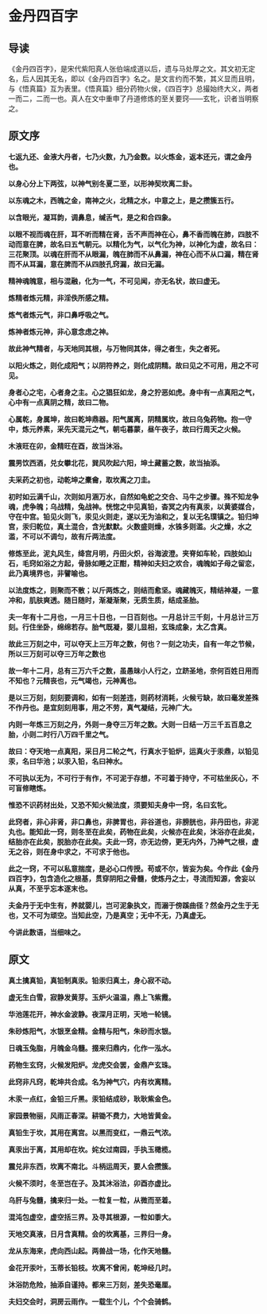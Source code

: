 # 金丹四百字

## 导读

《金丹四百字》，是宋代紫阳真人张伯端成道以后，遗与马处厚之文。其文初无定名，后人因其无名，即以《金丹四百字》名之。是文言约而不繁，其义显而且明，与《悟真篇》互为表里。《悟真篇》细分药物火侯，《四百字》总撮始终大义，两者一而二，二而一也。真人在文中重申了丹道修炼的至关要窍——玄牝，识者当明察之。

## 原文序

**七返九还、金液大丹者，七乃火数，九乃金数。以火炼金，返本还元，谓之金丹也。**

**以身心分上下两弦，以神气别冬夏二至，以形神契坎离二卦。**

**以东魂之木，西魄之金，南神之火，北精之水，中意之上，是之攒簇五行。**

**以含眼光，凝耳韵，调鼻息，缄舌气，是之和合四象。**

**以眼不视而魂在肝，耳不听而精在肾，舌不声而神在心，鼻不香而魄在肺，四肢不动而意在脾，故名曰五气朝元。以精化为气，以气化为神，以神化为虚，故名曰：三花聚顶。以魂在肝而不从眼漏，魄在肺而不从鼻漏，神在心而不从口漏，精在肾而不从耳漏，意在脾而不从四肢孔窍漏，故曰无漏。**

**精神魂魄意，相与混融，化为一气，不可见闻，亦无名状，故曰虚无。**

**炼精者炼元精，非淫佚所感之精。**

**炼气者炼元气，非口鼻呼吸之气。**

**炼神者炼元神，非心意念虑之神。**

**故此神气精者，与天地同其根，与万物同其体，得之者生，失之者死。**

**以阳火炼之，则化成阳气；以阴符养之，则化成阴精。故曰见之不可用，用之不可见。**

**身者心之宅，心者身之主。心之猖狂如龙，身之狞恶如虎。身中有一点真阳之气，心中有一点真阴之精，故曰二物。**

**心属乾，身属坤，故曰乾坤鼎器。阳气属离，阴精属坎，故曰乌兔药物。抱一守中，炼元养素，采先天混元之气，朝屯暮蒙，昼午夜子，故曰行周天之火候。**

**木液旺在卯，金精旺在酉，故当沐浴。**

**震男饮西酒，兑女攀北花，巽风吹起六阳，坤土藏蓄之数，故当抽添。**

**夫采药之初也，动乾坤之橐龠，取坎离之刀圭。**

**初时如云满千山，次则如月涵万水，自然如龟蛇之交合、马牛之步骤。殊不知龙争魂，虎争魄；乌战精，兔战神。恍惚之中见真铅，杳冥之内有真汞，以黄婆媒合，守在中宫。铅见火则飞，汞见火则走，遂以无为油和之，复以无名璞镇之。铅归坤宫，汞归乾位，真土混合，含光默默。火数盛则燥，水铢多则滥。火之燥，水之滥，不可以不调匀，故有斤两法度。**

**修炼至此，泥丸风生，绛宫月明，丹田火炽，谷海波澄。夹脊如车轮，四肢如山石，毛窍如浴之方起，骨脉如睡之正酣，精神如夫妇之欢合，魂魄如子母之留恋，此乃真境界也，非譬喻也。**

**以法度炼之，则聚而不散；以斤两炼之，则结而愈坚。魂藏魄灭，精结神凝，一意冲和，肌肤爽透。随日随时，渐凝渐聚，无质生质，结成圣胎。**

**夫一年有十二月也，一月三十日也，一日百刻也。一月总计三千刻，十月总计三万刻。行住坐卧，绵绵若存。胎气既凝，婴儿显相，玄珠成象，太乙含真。**

**故此三万刻之中，可以夺天上三万年之数，何也？一刻之功夫，自有一年之节候，所以三万刻可以夺三万年之数也**

**故一年十二月，总有三万六千之数，虽愚昧小人行之，立跻圣地，奈何百姓日用而不知也？元精丧也，元气竭也，元神离也。**

**是以三万刻，刻刻要调和，如有一刻差违，则药材消耗，火候亏缺，故曰毫发差殊不作丹也。是宜刻刻用事，用之不劳，真气凝结，元神广大。**

**内则一年炼三万刻之丹，外则一身夺三万年之数。大则一日结一万三千五百息之胎，小则二时行八万四千里之气。**

**故曰：夺天地一点真阳，采日月二轮之气，行真水于铅炉，运真火于汞鼎，以铅见汞，名曰华池；以汞入铅，名曰神水。**

**不可执以无为，不可行于有作，不可泥于存想，不可着于持守，不可枯坐灰心，不可盲修瞎炼。**

**惟恐不识药材出处，又恐不知火候法度，须要知夫身中一窍，名曰玄牝。**

**此窍者，非心非肾，非口鼻也，非脾胃也，非谷道也，非膀胱也，非丹田也，非泥丸也。能知此一窍，则冬至在此矣，药物在此矣，火候亦在此矣，沐浴亦在此矣，结胎亦在此矣，脱胎亦在此矣。夫此一窍，亦无边傍，更无内外，乃神气之根，虚无之谷，则在身中求之，不可求于他也。**

**此之一窍，不可以私意揣度，是必心口传授。苟或不尔，皆妄为矣。今作此《金丹四百字》，包含造化之根基，贯穿阴阳之骨髓，使炼丹之士，寻流而知源，舍妄以从真，不至乎忘本逐末也。**

**夫金丹于无中生有，养就婴儿，岂可泥象执文，而溺于傍蹊曲径？然金丹之生于无也，又不可为顽空。当知此空，乃是真空；无中不无，乃真虚无。**

**今讲此数语，当细味之。**

## 原文

**真土擒真铅，真铅制真汞。铅汞归真土，身心寂不动。**

**虚无生白雪，寂静发黄芽。玉炉火温温，鼎上飞紫霞。**

**华池莲花开，神水金波静。夜深月正明，天地一轮镜。**

**朱砂炼阳气，水银烹金精。金精与阳气，朱砂而水银。**

**日魂玉兔脂，月魄金乌髓。掇来归鼎内，化作一泓水。**

**药物生玄窍，火候发阳炉。龙虎交会罢，金鼎产玄珠。**

**此窍非凡窍，乾坤共合成。名为神气穴，内有坎离精。**

**木汞一点红，金铅三斤黑。汞铅结成砂，耿耿紫金色。**

**家园景物丽，风雨正春深。耕锄不费力，大地皆黄金。**

**真铅生于坎，其用在离宫。以黑而变红，一鼎云气浓。**

**真汞出于离，其用却在坎。姹女过南园，手执玉橄榄。**

**震兑非东西，坎离不南北。斗柄运周天，要人会攒簇。**

**火候不须时，冬至岂在子。及其沐浴法，卯酉亦虚比。**

**乌肝与兔髓，擒来归一处。一粒复一粒，从微而至着。**

**混沌包虚空，虚空括三界。及寻其根源，一粒如黍大。**

**天地交真液，日月含真精。会的坎离基，三界归一身。**

**龙从东海来，虎向西山起。两兽战一场，化作天地髓。**

**金花开汞叶，玉蒂长铅枝。坎离不曾闲，乾坤经几时。**

**沐浴防危险，抽添自谨持。都来三万刻，差失恐毫厘。**

**夫妇交会时，洞房云雨作。一载生个儿，个个会骑鹤。**